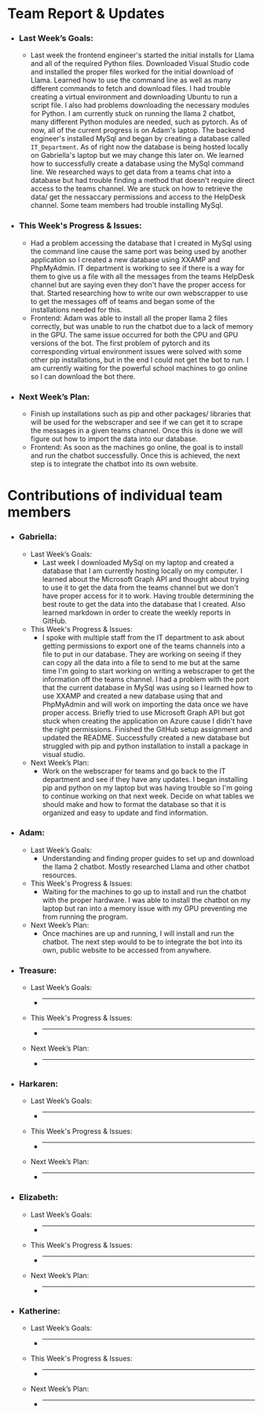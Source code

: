 # Team Report & Updates
  - ### Last Week’s Goals:
      - Last week the frontend engineer's started the initial installs for Llama and all of the required Python files. Downloaded Visual Studio code and installed the proper files worked for the initial download of Llama. Learned how to use the command line as well as many different commands to fetch and download files. I had trouble creating a virtual environment and downloading Ubuntu to run a script file. I also had problems downloading the necessary modules for Python. I am currently stuck on running the llama 2 chatbot, many different Python modules are needed, such as pytorch. As of now, all of the current progress is on Adam's laptop. The backend engineer's installed MySql and began by creating a database called `IT_Department`. As of right now the database is being hosted locally on Gabriella's laptop but we may change this later on. We learned how to successfully create a database using the MySql command line. We researched ways to get data from a teams chat into a database but had trouble finding a method that doesn't require direct access to the teams channel. We are stuck on how to retrieve the data/ get the nessaccary permissions and access to the HelpDesk channel. Some team members had trouble installing MySql. 
  - ### This Week's Progress & Issues:
      -  Had a problem accessing the database that I created in MySql using the command line cause the same port was being used by another application so I created a new database using XXAMP and PhpMyAdmin. IT department is working to see if there is a way for them to give us a file with all the messages from the teams HelpDesk channel but are saying even they don't have the proper access for that. Started researching how to write our own webscrapper to use to get the messages off of teams and began some of the installations needed for this.
      -  Frontend: Adam was able to install all the proper llama 2 files correctly, but was unable to run the chatbot due to a lack of memory in the GPU. The same issue occurred for both the CPU and GPU versions of the bot. The first problem of pytorch and its corresponding virtual environment issues were solved with some other pip installations, but in the end I could not get the bot to run. I am currently waiting for the powerful school machines to go online so I can download the bot there. 
  - ### Next Week’s Plan:
      -  Finish up installations such as pip and other packages/ libraries that will be used for the webscraper and see if we can get it to scrape the messages in a given teams channel. Once this is done we will figure out how to import the data into our database.
      -  Frontend: As soon as the machines go online, the goal is to install and run the chatbot successfully. Once this is achieved, the next step is to integrate the chatbot into its own website. 

# Contributions of individual team members
  - ### Gabriella:
      - Last Week’s Goals:
          - Last week I downloaded MySql on my laptop and created a database that I am currently hosting locally on my computer. I learned about the Microsoft Graph API and thought about trying to use it to get the data from the teams channel but we don't have proper access for it to work. Having trouble determining the best route to get the data into the database that I created. Also learned markdown in order to create the weekly reports in GitHub.
      - This Week's Progress & Issues:
          -  I spoke with multiple staff from the IT department to ask about getting permissions to export one of the teams channels into a file to put in our database. They are working on seeing if they can copy all the data into a file to send to me but at the same time I'm going to start working on writing a webscraper to get the information off the teams channel. I had a problem with the port that the current database in MySql was using so I learned how to use XXAMP and created a new database using that and PhpMyAdmin and will work on importing the data once we have proper access. Briefly tried to use Microsoft Graph API but got stuck when creating the application on Azure cause I didn't have the right permissions. Finished the GitHub setup assignment and updated the README. Successfully created a new database but struggled with pip and python installation to install a package in visual studio. 
      - Next Week’s Plan:
          -  Work on the webscraper for teams and go back to the IT department and see if they have any updates. I began installing pip and python on my laptop but was having trouble so I'm going to continue working on that next week. Decide on what tables we should make and how to format the database so that it is organized and easy to update and find information. 
  
  - ### Adam:
      - Last Week’s Goals:
          -  Understanding and finding proper guides to set up and download the llama 2 chatbot. Mostly researched Llama and other chatbot resources.
      - This Week's Progress & Issues:
          -  Waiting for the machines to go up to install and run the chatbot with the proper hardware. I was able to install the chatbot on my laptop but ran into a memory issue with my GPU preventing me from running the program.
      - Next Week’s Plan:
          -  Once machines are up and running, I will install and run the chatbot. The next step would to be to integrate the bot into its own, public website to be accessed from anywhere.
        
  - ### Treasure:
      - Last Week’s Goals:
          -  ________________________________________________________________
      - This Week's Progress & Issues:
          -  ________________________________________________________________
      - Next Week’s Plan:
          -  ________________________________________________________________
          
  - ### Harkaren:
      - Last Week’s Goals:
          -  ________________________________________________________________
      - This Week's Progress & Issues:
          -  ________________________________________________________________
      - Next Week’s Plan:
          -  ________________________________________________________________
        
  - ### Elizabeth:
      - Last Week’s Goals:
          -  ________________________________________________________________
      - This Week's Progress & Issues:
          -  ________________________________________________________________
      - Next Week’s Plan:
          -  ________________________________________________________________
        
  - ### Katherine:
      - Last Week’s Goals:
          -  ________________________________________________________________
      - This Week's Progress & Issues:
          -  ________________________________________________________________
      - Next Week’s Plan:
          -  ________________________________________________________________
